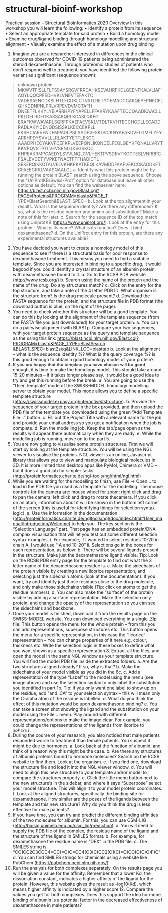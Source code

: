 # structural-bioinf-workshop

Practical session – Structural Bioinformatics 2020
Overview
In this workshop you will learn the following:
• Identify a protein from its sequence
• Select an appropriate template for said protein
• Build a homology model
• Examine drug/ligand binding through homology modelling and structural alignment
• Visually examine the effect of a mutation upon drug binding
1. Imagine you are a researcher interested in differences in the clinical outcomes observed for
COVID-19 patients being administered the steroid dexamethasone. Through proteomic
studies of patients who don’t respond well to treatment, you have identified the following
protein variant as significant (sequence shown):
>unknown protein
MKWVTFISLLFLFSSAYSRGVFRRDAHKSEVAHRFKDLGEENFKALVLIAFAQYLQQCPFEDHVKLVNEVTEFAKTC
VADESAENCDKSLHTLFGDKLCTVATLRETYGEMADCCAKQEPERNECFLQHKDDNPNLPRLVRPEVDVMCTAFH
DNEETFLKKYLYEIARRHPYFYAPELLFFAKRYKAAFTECCQAADKAACLLPKLDELRDEGKASSAKQRLKCASLQKFG
ERAFKWWAVARLSQRFPKAEFAEVSKLVTDLTKVHTECCHGDLLECADDRADLAKYICENQDSISSKLKECCEKPLL
EKSHCIAEVENDEMPADLPSLAADFVESKDVCKNYAEAKDVFLGMFLYEYARRHPDYSVVLLLRLAKTYETTLEKCC
AAADPHECYAKVFDEFKPLVEEPQNLIKQNCELFEQLGEYKFQNALLVRYTKKVPQVSTPTLVEVSRNLGKVGSKCC
KHPEAKRMPCAEDYLSVVLNQLCVLHEKTPVSDRVTKCCTESLVNRRPCFSALEVDETYVPKEFNAETFTFHADICTL
SEKERQIKKQTALVELVKHKPKATKEQLKAVMDDFAAFVEKCCKADDKETCFAEEGKKLVAASQAALGL
a. Identify what this protein might be by running the protein BLAST search using the
above sequence. Choose the “UniProtKB/Swiss-Prot” option for database but leave
all other options as default. You can find the webserver here:
https://blast.ncbi.nlm.nih.gov/Blast.cgi?PAGE=Proteins&PROGRAM=blastp&PAGE_T
YPE=BlastSearch&BLAST_SPEC=
b. Look at the top alignment in your results. What is the sequence identity? Are there
any differences? If so, what is the residue number and amino acid substitution?
Make a note of this for later.
c. Search for the sequence ID of the top match using UniprotKB
(https://www.uniprot.org/). Look at the entry for this protein – What is its name?
What is its function? Does it bind dexamethasone?
d. On the UniProt entry for this protein, are there any experimental structures
available?
2. You have decided you want to create a homology model of this sequence to see if there is a
structural basis for poor response to dexamethasone treatment. This means you need to
find a suitable template. Since you are interested in binding to a specific drug, it would begood if you could identify a crystal structure of an albumin protein with dexamethasone
bound to it.
a. Go to the RCSB PDB website (http://www.rcsb.org/)
b. Search using the name of the protein and the name of the drug. Do any structures
match?
c. Click on the entry for the top structure, and take a note of the 4 letter PDB ID. What
organism is the structure from? Is the drug molecule present?
d. Download the FASTA sequence for the protein, and the structure file in PDB format
(the download button is blue, on the right of the page).
3. You need to check whether this structure will be a good template. You can do this by looking
at the alignment of the template sequence (from the FASTA file you just downloaded) for
your target protein.
a. You can do a pairwise alignment with BLASTp. Compare your two sequences, with
your target protein sequence as the query and template sequence as the using this
link:
https://blast.ncbi.nlm.nih.gov/Blast.cgi?PROGRAM=blastp&PAGE_TYPE=BlastSearch
&BLAST_SPEC=blast2seq&LINK_LOC=blasttab
b. Look at the alignment – what is the sequence identity %? What is the query
coverage %? Is this good enough to obtain a good homology model of your protein?
4. If you are happy that the template you have chosen will be good enough, it is time to make
the homology model. This should take around 15-20 minutes – if it takes longer please say. It
would be a good idea to try and get this running before the break.
a. You are going to use the “User Template” mode of the SWISS-MODEL homology
modelling server to obtain your model. This mode allows you to define a specific
template structure (https://swissmodel.expasy.org/interactive#structure).
b. Provide the sequence of your target protein in the box provided, and then upload
the PDB file of the template you downloaded using the green “Add Template File…”
button.
c. Fill out the Project Title with a relevant name for the job and provide your email
address so you get a notification when the job is complete.
d. Run the modelling job. Keep the tab/page open as the results will appear there
automatically when they are ready.
e. While the modelling job is running, move on to the part 5.
5. You are now going to visualise some protein structures. First we will start by looking at the
template structure. You will be using the NGL viewer to visualise the proteins. NGL viewer is
an online, Javascript library that allows you to view and manipulate biological molecules in
3D. It is more limited than desktop apps like PyMol, Chimera or VMD – but it does a good job
for simpler tasks.
(http://proteinformatics.charite.de/ngl-tools/ngl/html/ngl.html)
6. While you are waiting for the modelling to finish, use File -> Open… to load in the PDB file
you used as a template for the modelling. The mouse controls for the camera are: mouse
wheel for zoom; right click and drag to pan the camera; left click and drag to rotate thecamera. If you click on an atom, information about it will be shown in the bottom left corner
of the screen (this is useful for identifying things for selection syntax logic).
a. Use the information in the documentation (http://proteinformatics.charite.de/ngltools/ngl/doc/index.html#User_manual/Introduction/Welcome) to help you. The
key section is the “Selection Language” part. That page has an embedded
protein/DNA complex visualisation that will let you test out some different selection
syntax examples.
i. For example, if I wanted to select residues 10-20 in chain A, I would use “:A
and 10-20”
ii. Selections go in the boxes for each representation, as below:
b. There will be several ligands present in the structure. Make just the dexamethasone
ligand visible. Tip: Look on the RCSB PDB entry page for the template to find out
what the 3 letter name of the dexamethasone residue is.
c. Make the sidechains of the protein visible by creating a new licorice representation,
and selecting just the sidechain atoms (look at the documentation). If you want, try
and identify just those residues close to the drug molecule, and only make those
sidechains visible (Tip: click on atoms to get the residue numbers).
d. You can also make the “surface” of the protein visible by adding a surface
representation. Make the selection only protein, and change the opacity of the
representation so you can see the sidechains and backbone.
7. Once your model is finished, download it from the results page on the SWISS-MODEL
website. You can download everything in a single .Zip file:
This button opens the menu for the
whole protein – from this you can
add representations, superpose
structures etc.
This button opens the menu for a
specific representation, in this case
the “licorice” representation – You
can change properties of it here e.g.
colour, thickness etc.
Write the selection logic in these
boxes to define what you want
shown as a specific representation.8. Extract all the files, and open the model in the same NGL window as your template
structure. You will find the model PDB file inside the extracted folders.
a. Are the two structures aligned already? If so, why is that?
b. Make the sidechains of your model visible as you did in the 6c.
c. Add a representation of the type “Label” to the model using the menu (see image
above) and use the selection syntax to only label the substitution you identified in
part 1b. Tip: if you only want one label to show up on the residue, add “and .CA” to
your selection syntax – this will mean only the C-alpha atom of the residue is
labelled.
d. What do you think the effect of this mutation would be upon dexamethasone
binding?
e. You can take a screen shot showing the ligand and the substitution on your model
using the File… menu. Play around with different representations/options to make
the image clear. For example, you could change the representations of the ligands
from licorice to spheres.
9. During the course of your research, you also noticed that male patients responded worse to
treatment than female patients. You suspect it might be due to hormones.
a. Look back at the function of albumin, and think of a reason why this might be the
case.
b. Are there any structures of albumin proteins bound to hormone molecules? Search
on the RCSB website to find them. Look at the organism.
c. If you find one, download the structure file and load it into the NGL viewer window.
d. You will need to align this new structure to your template and/or model to compare
the structures properly.
e. Click the little menu button next to the new structure’s in the sidebar, and where it
says “Superpose” select your model structure. This will align it to your model protein
coordinates.
f. Look at the aligned structures, specifically the binding site for dexamethasone. How
similar are the poses of the ligands between the template and this new structure?
Why do you think the drug is less effective for male patients?
10. If you have time, you can try and predict the different binding affinities of the two molecules
for albumin. For this, you can use CSM-LIG
(http://biosig.unimelb.edu.au/csm_lig/prediction).
a. You will need to supply the PDB file of the complex, the residue name of the ligand
and the structure of the ligand in SMILES format.
b. For example, for dexamethasone the residue name is “DEX” in the PDB file.
c. The SMILES string is:
“CC1CC2C3CCC4=CC(=O)C=CC4(C3(C(CC2(C1(C(=O)CO)O)C)O)F)C”
d. You can find SMILES strings for chemicals using a website like PubChem
(https://pubchem.ncbi.nlm.nih.gov/)
11. Run the analysis for both complexes separately. On the results page you will be given a value
for the affinity. Remember that a lower Kd, the dissociation constant, indicates a higher
affinity of the ligand for the protein. However, this website gives the result as -log10(Kd),
which means higher affinity is indicated by a higher score.12. Compare the values you get for both complexes. Does this support the idea hormone
binding of albumin is a potential factor in the decreased effectiveness of dexamethasone in
male patients?
